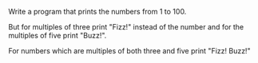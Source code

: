 Write a program that prints the numbers from 1 to 100. 

But for multiples of three print "Fizz!" instead of the number and for the multiples of five print "Buzz!". 

For numbers which are multiples of both three and five print "Fizz! Buzz!"